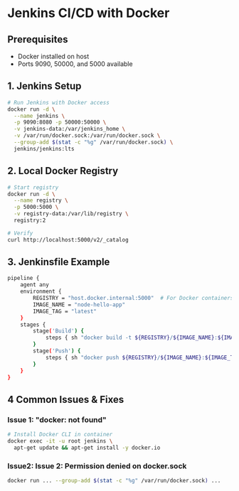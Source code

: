 # Jenkins CI/CD with Docker

## Prerequisites
- Docker installed on host
- Ports 9090, 50000, and 5000 available

## 1. Jenkins Setup
```bash
# Run Jenkins with Docker access
docker run -d \
  --name jenkins \
  -p 9090:8080 -p 50000:50000 \
  -v jenkins-data:/var/jenkins_home \
  -v /var/run/docker.sock:/var/run/docker.sock \
  --group-add $(stat -c "%g" /var/run/docker.sock) \
  jenkins/jenkins:lts
```

## 2. Local Docker Registry
```bash
# Start registry
docker run -d \
  --name registry \
  -p 5000:5000 \
  -v registry-data:/var/lib/registry \
  registry:2

# Verify
curl http://localhost:5000/v2/_catalog
```

## 3. Jenkinsfile Example
```bash
pipeline {
    agent any
    environment {
        REGISTRY = "host.docker.internal:5000"  # For Docker containers
        IMAGE_NAME = "node-hello-app"
        IMAGE_TAG = "latest"
    }
    stages {
        stage('Build') {
            steps { sh "docker build -t ${REGISTRY}/${IMAGE_NAME}:${IMAGE_TAG} ." }
        }
        stage('Push') {
            steps { sh "docker push ${REGISTRY}/${IMAGE_NAME}:${IMAGE_TAG}" }
        }
    }
}
```

## 4 Common Issues & Fixes
### Issue 1: "docker: not found"
```bash
# Install Docker CLI in container
docker exec -it -u root jenkins \
  apt-get update && apt-get install -y docker.io
```
### Issue2: Issue 2: Permission denied on docker.sock
```bash
docker run ... --group-add $(stat -c "%g" /var/run/docker.sock) ...
```
